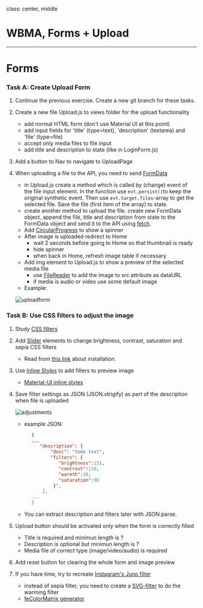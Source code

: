 class: center, middle

# WBMA, Forms + Upload

---

# Forms

### Task A: Create Upload Form 

1. Continue the previous exercise. Create a new git branch for these tasks.
1. Create a new file Upload.js  to views folder for the upload functionality
    - add normal HTML form (don't use Material UI at this point)
    - add input fields for 'title' (type=text), 'description' (textarea) and 'file' (type=file)
    - accept only media files to file input
    - add title and description to state (like in LoginForm.js)
1. Add a button to Nav to navigate to UploadPage
1. When uploading a file to the API, you need to send [FormData](https://developer.mozilla.org/en-US/docs/Web/API/FormData/Using_FormData_Objects) 
    - in Upload.js create a method which is called by (change) event of the file input element. In the function use `evt.persist()`to keep the original synthetic event. Then use `evt.target.files`-array to get the selected file. Save the file (first item of the array) to state. 
    - create another method to upload the file. create new FormData object, append the file, title and description from state to the FormData object and send it to the API using [fetch](https://muffinman.io/uploading-files-using-fetch-multipart-form-data/).
    - Add [CircularProgress](https://material-ui.com/demos/progress/) to show a spinner
    - After image is uploaded redirect to Home
        - wait 2 seconds before going to Home so that thumbnail is ready
        - hide spinner
        - when back in Home, refresh image table if necessary
    - Add img element to Upload.js to show a preview of the selected media file
        - use [FileReader](https://developer.mozilla.org/en-US/docs/Web/API/FileReader) to add the image to src attribute as dataURL
        - if media is audio or video use some default image
    - Example:
    
    ![uploadform](images/uploadform.png)
        
### Task B: Use CSS filters to adjust the image
1. Study [CSS filters](https://css-tricks.com/almanac/properties/f/filter/)
1. Add [Slider](https://material-ui.com/components/slider/) elements to change brightness, contrast, saturation and sepia CSS filters
    - Read from [this link](https://material-ui.com/lab/about/) about installation.
1. Use [Inline Styles](https://react-cn.github.io/react/tips/inline-styles.html) to add filters to preview image
    - [Material-UI inline styles](https://material-ui.com/customization/overrides/#overriding-with-inline-style)
1. Save filter settings as JSON (JSON.strigify) as part of the description when file is uploaded
    
    ![adjustments](images/adjustments.png)
    * example JSON:
     ```json
           { 
           ...
              "description": {
                  "desc": "Some text",
                  "filters": {
                     "brightness":131,
                     "contrast":110,
                     "warmth":10,
                     "saturation":90
                   }",
               },
           ...
           }
     ```
    * You can extract description and filters later with JSON.parse.
1. Upload button should be activated only when the form is correctly filled
    - Title is required and minimun length is ?
    - Description is optional but minimun length is ?
    - Media file of correct type (image/video/audio) is required
1. Add reset button for clearing the whole form and image preview
    
1. If you have time, try to recreate [Instagram's Juno filter](https://tricky-photoshop.com/how-to-create-instagram-juno-effect-in-photoshop/)
    - instead of sepia filter, you need to create a [SVG-filter](https://css-tricks.com/gooey-effect/) to do the warming filter
    - [feColorMatrix generator](https://kazzkiq.github.io/svg-color-filter/)
